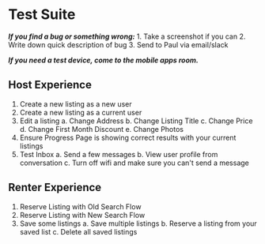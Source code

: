<!-- TITLE: iOS App -->
<!-- SUBTITLE: iOS Device Testing -->

# Test Suite
***If you find a bug or something wrong:***
	1. Take a screenshot if you can
	2. Write down quick description of bug
	3. Send to Paul via email/slack

***If you need a test device, come to the mobile apps room.***
## Host Experience
1. Create a new listing as a new user
2. Create a new listing as a current user
3. Edit a listing
	a. Change Address
	b. Change Listing Title
	c. Change Price
	d. Change First Month Discount
	e. Change Photos
4. Ensure Progress Page is showing correct results with your current listings
5. Test Inbox
	a. Send a few messages
	b. View user profile from conversation
	c. Turn off wifi and make sure you can't send a message
## Renter Experience
1. Reserve Listing with Old Search Flow
2. Reserve Listing with New Search Flow
3. Save some listings
	a. Save multiple listings
	b. Reserve a listing from your saved list
	c. Delete all saved listings